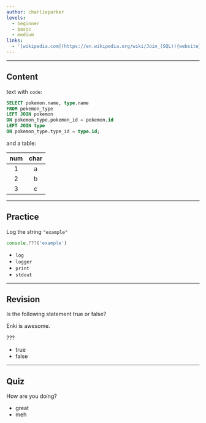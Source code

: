 ```yaml
---
author: charlieparker
levels:
  - beginner
  - basic
  - medium
links:
  - '[wikipedia.com](https://en.wikipedia.org/wiki/Join_(SQL)){website}'
---
```


---
## Content

text with `code`:

```sql
SELECT pokemon.name, type.name
FROM pokemon_type
LEFT JOIN pokemon
ON pokemon_type.pokemon_id = pokemon.id
LEFT JOIN type
ON pokemon_type.type_id = type.id;
```

and a table:

| num | char |
| :-: | :-: |
| 1 | a |
| 2 | b |
| 3 | c |

---
## Practice

Log the string `"example"`

```js
console.???('example')
```

- `log`
- `logger`
- `print`
- `stdout`

---
## Revision

Is the following statement true or false?

Enki is awesome.

???

- true
- false

---
## Quiz

How are you doing?

- great
- meh
